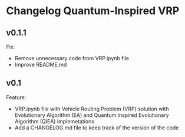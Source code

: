 # Changelog Quantum-Inspired VRP

## v0.1.1

Fix:
- Remove unnecessary code from VRP.ipynb file
- Improve README.md

## v0.1

Feature:
- VRP.ipynb file with Vehicle Routing Problem (VRP) solution with Evolutionary Algorithm (EA) and Quantum Inspired Evolutionary Algorithm (QIEA) implemetations
- Add a CHANGELOG.md file to keep track of the version of the code